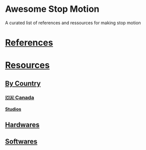 # Awesome Stop Motion
A curated list of references and ressources for making stop motion

# [References](/references)
# [Resources](/resources)
## [By Country](/resources/by_country)
### [🇨🇦 Canada](/resources/by_country/canada)
#### [Studios](/resources/by_country/canada/canada-studios.md)
## [Hardwares](/resources/hardwares)
## [Softwares](/resources/softwares)